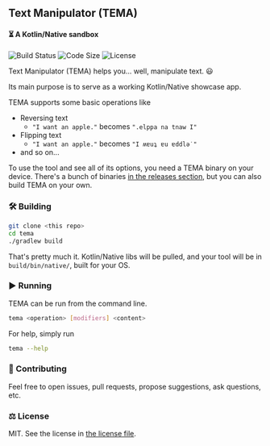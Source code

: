 ## Text Manipulator (TEMA)

#### ⏳ A Kotlin/Native sandbox

![Build Status](https://img.shields.io/github/actions/workflow/status/milosmns/tema/build-ga.yml?label=Build&logo=github)
![Code Size](https://img.shields.io/github/languages/code-size/milosmns/tema?label=Code%20Size&logo=github&style=flat-square)
![License](https://img.shields.io/github/license/milosmns/tema?label=License)

Text Manipulator (TEMA) helps you... well, manipulate text. 😃

Its main purpose is to serve as a working Kotlin/Native showcase app.

TEMA supports some basic operations like

- Reversing text
    - `"I want an apple."` becomes `".elppa na tnaw I"`
- Flipping text
    - `"I want an apple."` becomes `"I ʍɐuʇ ɐu ɐddlǝ˙"`
- and so on...

To use the tool and see all of its options, you need a TEMA binary on your device.
There's a bunch of binaries [in the releases section](https://github.com/milosmns/tema/releases), 
but you can also build TEMA on your own.


### 🛠️ Building

```bash
git clone <this repo>
cd tema
./gradlew build
```

That's pretty much it. Kotlin/Native libs will be pulled, and your tool will be in `build/bin/native/`, built for your OS.


### ▶️ Running

TEMA can be run from the command line.

```bash
tema <operation> [modifiers] <content>
```

For help, simply run

```bash
tema --help
```


### 💬 Contributing

Feel free to open issues, pull requests, propose suggestions, ask questions, etc.


### ⚖️ License

MIT. See the license in [the license file](https://github.com/milosmns/tema/blob/master/LICENSE).
